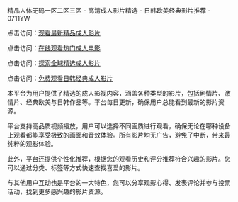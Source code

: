 精品人体无码一区二区三区 - 高清成人影片精选 - 日韩欧美经典影片推荐 - 0711YW

点击访问：<a href="https://heiliaoe8ajia.pages.dev">观看最新精品成人影片</a>

点击访问：<a href="https://heiliaoxqkkct.pages.dev">在线观看热门成人电影</a>

点击访问：<a href="https://heiliaoxwd5i8.pages.dev">探索全球精选成人影片</a>

点击访问：<a href="https://heiliaowt0d7p.pages.dev">免费观看日韩经典成人影片</a>

本平台为用户提供了精选的成人影视内容，涵盖各种类型的影片，包括剧情片、激情片、经典欧美与日韩作品等。平台每日更新，确保用户总能看到最新的影片资源。

平台支持高品质视频播放，用户可以选择不同画质进行观看，确保无论在哪种设备上观看都能享受极致的画面和音效体验。所有影片均无广告，避免了中断，带来最纯粹的观影体验。

此外，平台还提供个性化推荐，根据您的观看历史和评分推荐符合兴趣的影片。您可以通过分类、标签等方式快速查找喜爱的影片。

与其他用户互动也是平台的一大特色，您可以分享观影心得、发表评论并参与投票活动，找到更多感兴趣的影片资源。

<span style="display:none;">[Canonical link](https://github.com/fkt20250711/fkt17 )</span>
